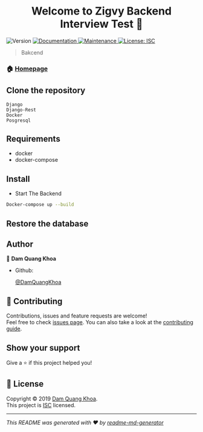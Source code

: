 <h1 align="center">Welcome to Zigvy  Backend Interview Test 👋</h1>
<p>
  <img alt="Version" src="https://img.shields.io/badge/version-1.0.0-blue.svg?cacheSeconds=2592000" />
  <a href="https://github.com/DamQuangKhoa/Medium_API#readme" target="_blank">
    <img alt="Documentation" src="https://img.shields.io/badge/documentation-yes-brightgreen.svg" />
  </a>
  <a href="https://github.com/DamQuangKhoa/Medium_API/graphs/commit-activity" target="_blank">
    <img alt="Maintenance" src="https://img.shields.io/badge/Maintained%3F-yes-green.svg" />
  </a>
  <a href="https://github.com/DamQuangKhoa/Medium_API/blob/master/LICENSE" target="_blank">
    <img alt="License: ISC" src="https://img.shields.io/github/license/DamQuangKhoa/Sendo E-Shopper Backend Recommendation System" />
  </a>
</p>

> Bakcend 

### 🏠 [Homepage](https://github.com/DamQuangKhoa/Medium_API#readme)

## Clone the repository

```Technical 
Django 
Django-Rest
Docker
Posgresql
```

## Requirements

- docker
- docker-compose

## Install


- Start The Backend

```sh
Docker-compose up --build
```

## Restore the database


## Author

👤 **Dam Quang Khoa**

- Github:

  [@DamQuangKhoa](https://github.com/DamQuangKhoa)

## 🤝 Contributing

Contributions, issues and feature requests are welcome!<br />Feel free to check [issues page](https://github.com/DamQuangKhoa/Medium_API/issues). You can also take a look at the [contributing guide](https://github.com/DamQuangKhoa/Medium_API/blob/master/CONTRIBUTING.md).

## Show your support

Give a ⭐️ if this project helped you!

## 📝 License

Copyright © 2019 [Dam Quang Khoa](https://github.com/DamQuangKhoa).<br />
This project is [ISC](https://github.com/DamQuangKhoa/Medium_API/blob/master/LICENSE) licensed.

---

_This README was generated with ❤️ by [readme-md-generator](https://github.com/kefranabg/readme-md-generator)_

